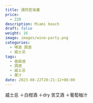 ```yaml
---
title: 邁阿密海灘
price:
  - 220
description: Miami beach
draft: false
weight: 16
image: images/wine-party.png
categories:
  - 啤酒 調酒
  - 威士忌
tags:
  - 香甜酒
  - 調酒
  - 威士忌
  - 果汁
date: 2023-08-22T20:21:12+08:00
---
```

 威士忌 ＋白柑酒 ＋dry 苦艾酒 ＋葡萄柚汁
